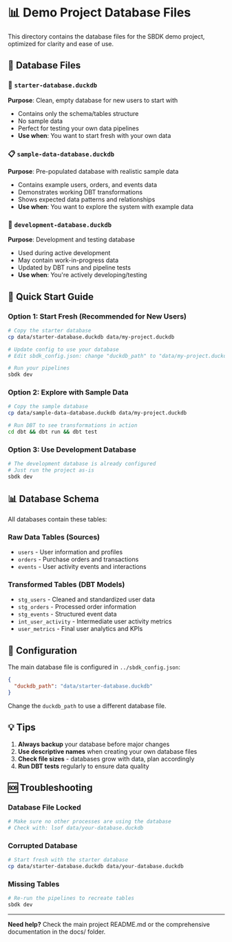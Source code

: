 # 📊 Demo Project Database Files

This directory contains the database files for the SBDK demo project, optimized for clarity and ease of use.

## 📁 Database Files

### 🚀 `starter-database.duckdb` 
**Purpose**: Clean, empty database for new users to start with
- Contains only the schema/tables structure
- No sample data
- Perfect for testing your own data pipelines
- **Use when**: You want to start fresh with your own data

### 📋 `sample-data-database.duckdb`
**Purpose**: Pre-populated database with realistic sample data
- Contains example users, orders, and events data
- Demonstrates working DBT transformations
- Shows expected data patterns and relationships
- **Use when**: You want to explore the system with example data

### 🔧 `development-database.duckdb`
**Purpose**: Development and testing database
- Used during active development
- May contain work-in-progress data
- Updated by DBT runs and pipeline tests
- **Use when**: You're actively developing/testing

## 🎯 Quick Start Guide

### Option 1: Start Fresh (Recommended for New Users)
```bash
# Copy the starter database
cp data/starter-database.duckdb data/my-project.duckdb

# Update config to use your database
# Edit sbdk_config.json: change "duckdb_path" to "data/my-project.duckdb"

# Run your pipelines
sbdk dev
```

### Option 2: Explore with Sample Data
```bash
# Copy the sample database
cp data/sample-data-database.duckdb data/my-project.duckdb

# Run DBT to see transformations in action
cd dbt && dbt run && dbt test
```

### Option 3: Use Development Database
```bash
# The development database is already configured
# Just run the project as-is
sbdk dev
```

## 📊 Database Schema

All databases contain these tables:

### Raw Data Tables (Sources)
- `users` - User information and profiles
- `orders` - Purchase orders and transactions  
- `events` - User activity events and interactions

### Transformed Tables (DBT Models)
- `stg_users` - Cleaned and standardized user data
- `stg_orders` - Processed order information
- `stg_events` - Structured event data
- `int_user_activity` - Intermediate user activity metrics
- `user_metrics` - Final user analytics and KPIs

## 🔧 Configuration

The main database file is configured in `../sbdk_config.json`:

```json
{
  "duckdb_path": "data/starter-database.duckdb"
}
```

Change the `duckdb_path` to use a different database file.

## 💡 Tips

1. **Always backup** your database before major changes
2. **Use descriptive names** when creating your own database files
3. **Check file sizes** - databases grow with data, plan accordingly
4. **Run DBT tests** regularly to ensure data quality

## 🆘 Troubleshooting

### Database File Locked
```bash
# Make sure no other processes are using the database
# Check with: lsof data/your-database.duckdb
```

### Corrupted Database
```bash
# Start fresh with the starter database
cp data/starter-database.duckdb data/your-database.duckdb
```

### Missing Tables
```bash
# Re-run the pipelines to recreate tables
sbdk dev
```

---

**Need help?** Check the main project README.md or the comprehensive documentation in the docs/ folder.